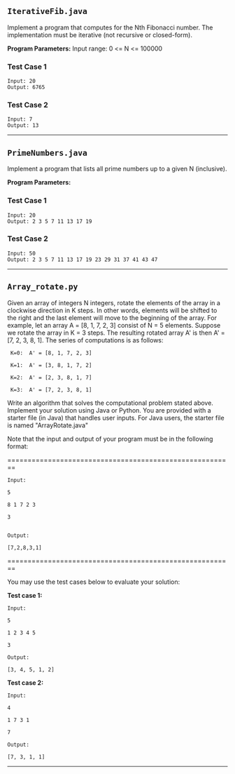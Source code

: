 ## `IterativeFib.java`
Implement a program that computes for the Nth Fibonacci number. The implementation must be iterative (not recursive or closed-form). 

**Program Parameters:**
Input range: 0 <= N <= 100000

### Test Case 1
```
Input: 20
Output: 6765
```
### Test Case 2
```
Input: 7
Output: 13
```

-------------------------
## `PrimeNumbers.java`
Implement a program that lists all prime numbers up to a given N (inclusive). 

**Program Parameters:**

### Test Case 1
```
Input: 20
Output: 2 3 5 7 11 13 17 19
```
### Test Case 2
```
Input: 50
Output: 2 3 5 7 11 13 17 19 23 29 31 37 41 43 47
```

------------------
## `Array_rotate.py`
Given an array of integers N integers, rotate the elements of the array in a clockwise direction in K steps. In other words, elements will be shifted to the right and the last element will move to the beginning of the array. For example, let an array A = [8, 1, 7, 2, 3] consist of N = 5 elements. Suppose we rotate the array in K = 3 steps. The resulting rotated array A' is then A' = [7, 2, 3, 8, 1]. The series of computations is as follows:

     K=0:  A' = [8, 1, 7, 2, 3]

     K=1:  A' = [3, 8, 1, 7, 2]

     K=2:  A' = [2, 3, 8, 1, 7]

     K=3:  A' = [7, 2, 3, 8, 1]

Write an algorithm that solves the computational problem stated above. Implement your solution using Java or Python. You are provided with a starter file (in Java) that handles user inputs. For Java users, the starter file is named "ArrayRotate.java" 

Note that the input and output of your program must be in the following format:

========================================================
```
Input:

5                                  

8 1 7 2 3                          

3                                  


Output:

[7,2,8,3,1]

```
========================================================

You may use the test cases below to evaluate your solution:

**Test case 1:**
```
Input:

5

1 2 3 4 5

3

Output:

[3, 4, 5, 1, 2]
```
**Test case 2:**
```
Input:

4

1 7 3 1

7

Output:

[7, 3, 1, 1]
```

-------------------
